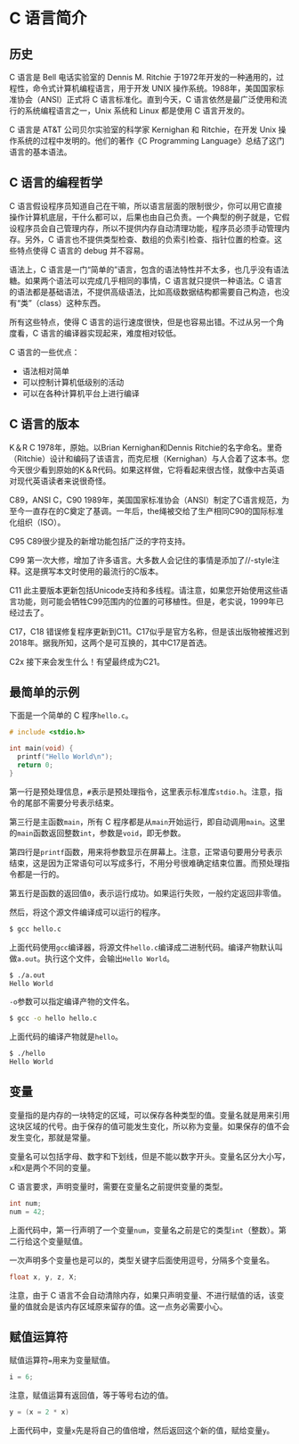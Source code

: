 # C 语言简介

## 历史

C 语言是 Bell 电话实验室的 Dennis M. Ritchie 于1972年开发的一种通用的，过程性，命令式计算机编程语言，用于开发 UNIX 操作系统。1988年，美国国家标准协会（ANSI）正式将 C 语言标准化。直到今天，C 语言依然是最广泛使用和流行的系统编程语言之一，Unix 系统和 Linux 都是使用 C 语言开发的。

C 语言是 AT&T 公司贝尔实验室的科学家 Kernighan 和 Ritchie，在开发 Unix 操作系统的过程中发明的。他们的著作《C Programming Language》总结了这门语言的基本语法。

## C 语言的编程哲学

C 语言假设程序员知道自己在干嘛，所以语言层面的限制很少，你可以用它直接操作计算机底层，干什么都可以，后果也由自己负责。一个典型的例子就是，它假设程序员会自己管理内存，所以不提供内存自动清理功能，程序员必须手动管理内存。另外，C 语言也不提供类型检查、数组的负索引检查、指针位置的检查。这些特点使得 C 语言的 debug 并不容易。

语法上，C 语言是一门“简单的”语言，包含的语法特性并不太多，也几乎没有语法糖。如果两个语法可以完成几乎相同的事情，C 语言就只提供一种语法。C 语言的语法都是基础语法，不提供高级语法，比如高级数据结构都需要自己构造，也没有“类”（class）这种东西。

所有这些特点，使得 C 语言的运行速度很快，但是也容易出错。不过从另一个角度看，C 语言的编译器实现起来，难度相对较低。

C 语言的一些优点：

- 语法相对简单
- 可以控制计算机低级别的活动
- 可以在各种计算机平台上进行编译

## C 语言的版本

K＆R C	1978年，原始。以Brian Kernighan和Dennis Ritchie的名字命名。里奇（Ritchie）设计和编码了该语言，而克尼根（Kernighan）与人合着了这本书。您今天很少看到原始的K＆R代码。如果这样做，它将看起来很古怪，就像中古英语对现代英语读者来说很奇怪。

C89，ANSI C，C90	1989年，美国国家标准协会（ANSI）制定了C语言规范，为至今一直存在的C奠定了基调。一年后，the绳被交给了生产相同C90的国际标准化组织（ISO）。

C95	C89很少提及的新增功能包括广泛的字符支持。

C99	第一次大修，增加了许多语言。大多数人会记住的事情是添加了//-style注释。这是撰写本文时使用的最流行的C版本。

C11	此主要版本更新包括Unicode支持和多线程。请注意，如果您开始使用这些语言功能，则可能会牺牲C99范围内的位置的可移植性。但是，老实说，1999年已经过去了。

C17，C18	错误修复程序更新到C11。C17似乎是官方名称，但是该出版物被推迟到2018年。据我所知，这两个是可互换的，其中C17是首选。

C2x	接下来会发生什么！有望最终成为C21。

## 最简单的示例

下面是一个简单的 C 程序`hello.c`。

```c
# include <stdio.h>

int main(void) {
  printf("Hello World\n");
  return 0;
}
```

第一行是预处理信息，`#`表示是预处理指令，这里表示标准库`stdio.h`。注意，指令的尾部不需要分号表示结束。

第三行是主函数`main`，所有 C 程序都是从`main`开始运行，即自动调用`main`。这里的`main`函数返回整数`int`，参数是`void`，即无参数。

第四行是`printf`函数，用来将参数显示在屏幕上。注意，正常语句要用分号表示结束，这是因为正常语句可以写成多行，不用分号很难确定结束位置。而预处理指令都是一行的。

第五行是函数的返回值`0`，表示运行成功。如果运行失败，一般约定返回非零值。

然后，将这个源文件编译成可以运行的程序。

```bash
$ gcc hello.c
```

上面代码使用`gcc`编译器，将源文件`hello.c`编译成二进制代码。编译产物默认叫做`a.out`。执行这个文件，会输出`Hello World`。

```bash
$ ./a.out
Hello World
```

`-o`参数可以指定编译产物的文件名。

```bash
$ gcc -o hello hello.c
```

上面代码的编译产物就是`hello`。

```bash
$ ./hello
Hello World
```


## 变量

变量指的是内存的一块特定的区域，可以保存各种类型的值。变量名就是用来引用这块区域的代号。由于保存的值可能发生变化，所以称为变量。如果保存的值不会发生变化，那就是常量。

变量名可以包括字母、数字和下划线，但是不能以数字开头。变量名区分大小写，`x`和`X`是两个不同的变量。

C 语言要求，声明变量时，需要在变量名之前提供变量的类型。

```c
int num;
num = 42;
```

上面代码中，第一行声明了一个变量`num`，变量名之前是它的类型`int`（整数）。第二行给这个变量赋值。

一次声明多个变量也是可以的，类型关键字后面使用逗号，分隔多个变量名。

```c
float x, y, z, X;
```

注意，由于 C 语言不会自动清除内存，如果只声明变量、不进行赋值的话，该变量的值就会是该内存区域原来留存的值。这一点务必需要小心。

## 赋值运算符

赋值运算符`=`用来为变量赋值。

```c
i = 6;
```

注意，赋值运算有返回值，等于等号右边的值。

```c
y = (x = 2 * x)
```

上面代码中，变量`x`先是将自己的值倍增，然后返回这个新的值，赋给变量`y`。
